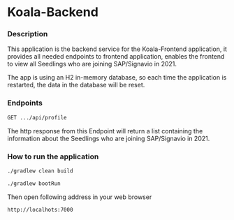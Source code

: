 # Koala-Backend

### Description
This application is the backend service for the Koala-Frontend application, it provides all needed endpoints to frontend application, 
enables the frontend to view all Seedlings who are joining SAP/Signavio in 2021.

The app is using an H2 in-memory database, so each time the application is restarted, the data in the database will be reset.

### Endpoints
```bash
GET .../api/profile
```
The http response from this Endpoint will return a list containing the information about the Seedlings who are joining SAP/Signavio in 2021.

### How to run the application

```bash
./gradlew clean build

./gradlew bootRun
```
Then open following address in your web browser
```bash
http://localhots:7000
```